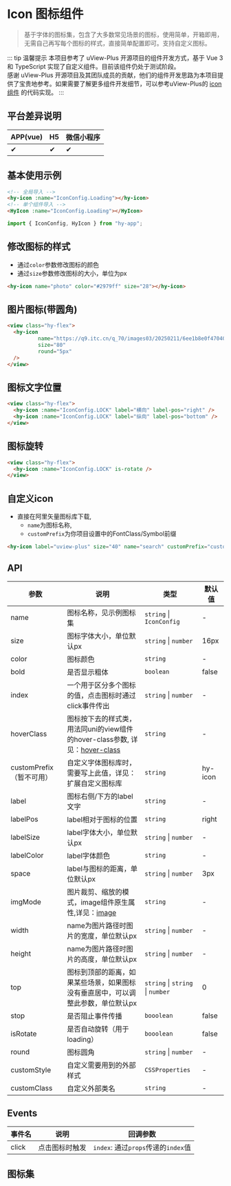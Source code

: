 # Icon 图标组件
> 基于字体的图标集，包含了大多数常见场景的图标，使用简单，开箱即用，无需自己再写每个图标的样式，直接简单配置即可。支持自定义图标。

::: tip 温馨提示
本项目参考了 uView-Plus 开源项目的组件开发方式，基于 Vue 3 和 TypeScript 实现了自定义组件。目前该组件仍处于测试阶段。<br>
感谢 uView-Plus 开源项目及其团队成员的贡献，他们的组件开发思路为本项目提供了宝贵地参考。如果需要了解更多组件开发细节，可以参考uView-Plus的 [icon组件](https://uiadmin.net/uview-plus/components/icon.html) 的代码实现。
:::

## 平台差异说明

| APP(vue) | H5 | 微信小程序 |
|----------|---|----|
| ✔        | ✔  | ✔     |

## 基本使用示例


```html
<!-- 全局导入 -->
<hy-icon :name="IconConfig.Loading"></hy-icon>
<!-- 单个组件导入 -->
<HyIcon :name="IconConfig.Loading"></HyIcon>
```
```js
import { IconConfig, HyIcon } from "hy-app";
```

## 修改图标的样式
- 通过`color`参数修改图标的颜色
- 通过`size`参数修改图标的大小，单位为px
```html
<hy-icon name="photo" color="#2979ff" size="28"></hy-icon>
```

## 图片图标(带圆角)
```html
<view class="hy-flex">
  <hy-icon
          name="https://q9.itc.cn/q_70/images03/20250211/6ee1b8e0f4704083ba715986c8c3795f.jpeg"
          size="80"
          round="5px"
  />
</view>
```

## 图标文字位置
```html
<view class="hy-flex">
  <hy-icon :name="IconConfig.LOCK" label="横向" label-pos="right" />
  <hy-icon :name="IconConfig.LOCK" label="纵向" label-pos="bottom" />
</view>
```

## 图标旋转
```html
<view class="hy-flex">
  <hy-icon :name="IconConfig.LOCK" is-rotate />
</view>
```


## 自定义icon
- 直接在阿里矢量图标库下载, 
  - `name`为图标名称, 
  - `customPrefix`为你项目设置中的FontClass/Symbol前缀
```html
<hy-icon label="uview-plus" size="40" name="search" customPrefix="custom-icon"></hy-icon>
```


## API

| 参数                 | 说明                                                                                                        | 类型                               | 默认值     |
|--------------------|-----------------------------------------------------------------------------------------------------------|----------------------------------|---------|
| name               | 图标名称，见示例图标集                                                                                               | `string` \| `IconConfig`         | -       |
| size               | 图标字体大小，单位默认px                                                                                             | `string` \| `number`             | 16px    |
| color              | 图标颜色                                                                                                      | `string`                         | -       |
| bold               | 是否显示粗体                                                                                                    | `boolean`                        | false   |
| index              | 一个用于区分多个图标的值，点击图标时通过click事件传出                                                                             | `string` \| `number`             | -       |
| hoverClass         | 图标按下去的样式类，用法同uni的view组件的hover-class参数, 详见：[hover-class](https://uniapp.dcloud.net.cn/component/view.html) | `string`                         | -       |
| customPrefix（暂不可用） | 自定义字体图标库时，需要写上此值，详见：扩展自定义图标库                                                                              | `string`                         | hy-icon |
| label              | 图标右侧/下方的label文字                                                                                           | `string`                         | -       |
| labelPos           | label相对于图标的位置                                                                                             | `string`                         | right   |
| labelSize          | label字体大小，单位默认px                                                                                          | `string` \| `number`             | -       |
| labelColor         | label字体颜色                                                                                                 | `string`                         | -       |
| space              | label与图标的距离，单位默认px                                                                                        | `string` \| `number`             | 3px     |
| imgMode            | 图片裁剪、缩放的模式，image组件原生属性,详见：[image](https://uniapp.dcloud.net.cn/component/image.html#image)                | `string`                         | -       |
| width              | name为图片路径时图片的宽度，单位默认px                                                                                    | `string` \| `number`             | -       |
| height             | name为图片路径时图片的高度，单位默认px                                                                                    | `string` \| `number`             | -       |
| top                | 图标到顶部的距离，如果某些场景，如果图标没有垂直居中，可以调整此参数，单位默认px                                                                 | `string` \| `string` \| `number` | 0       |
| stop               | 是否阻止事件传播                                                                                                  | `booolean`                       | false   |
| isRotate           | 是否自动旋转（用于loading）                                                                                         | `booolean`                       | false   |
| round              | 图标圆角                                                                                                      | `string` \| `number`             | -       |
| customStyle        | 自定义需要用到的外部样式                                                                                              | `CSSProperties`                  | -       |
| customClass        | 自定义外部类名                                                                                                   | `string`                         | -       |

## Events
| 事件名   | 说明      | 回调参数                          |
|-------|---------|-------------------------------|
| click | 点击图标时触发 | `index`: 通过`props`传递的`index`值 |


## 图标集
<TheIconList />

<demo-model url="pages/components/icon/icon"></demo-model>
